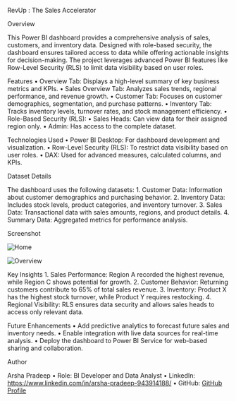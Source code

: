 RevUp : The Sales Accelerator

Overview

This Power BI dashboard provides a comprehensive analysis of sales, customers, and inventory data. Designed with role-based security, the dashboard ensures tailored access to data while offering actionable insights for decision-making. The project leverages advanced Power BI features like Row-Level Security (RLS) to limit data visibility based on user roles.

Features
	•	Overview Tab: Displays a high-level summary of key business metrics and KPIs.
	•	Sales Overview Tab: Analyzes sales trends, regional performance, and revenue growth.
	•	Customer Tab: Focuses on customer demographics, segmentation, and purchase patterns.
	•	Inventory Tab: Tracks inventory levels, turnover rates, and stock management efficiency.
	•	Role-Based Security (RLS):
	•	Sales Heads: Can view data for their assigned region only.
	•	Admin: Has access to the complete dataset.

Technologies Used
	•	Power BI Desktop: For dashboard development and visualization.
	•	Row-Level Security (RLS): To restrict data visibility based on user roles.
	•	DAX: Used for advanced measures, calculated columns, and KPIs.

Dataset Details

The dashboard uses the following datasets:
	1.	Customer Data: Information about customer demographics and purchasing behavior.
	2.	Inventory Data: Includes stock levels, product categories, and inventory turnover.
	3.	Sales Data: Transactional data with sales amounts, regions, and product details.
	4.	Summary Data: Aggregated metrics for performance analysis.

Screenshot

![Home](https://github.com/user-attachments/assets/93eeca96-b29a-41eb-98d4-8eb7cf5b56fa)

![Overview](https://github.com/user-attachments/assets/27265a1f-ff41-49d4-9205-3e7239960c9e)


Key Insights
	1.	Sales Performance: Region A recorded the highest revenue, while Region C shows potential for growth.
	2.	Customer Behavior: Returning customers contribute to 65% of total sales revenue.
	3.	Inventory: Product X has the highest stock turnover, while Product Y requires restocking.
	4.	Regional Visibility: RLS ensures data security and allows sales heads to access only relevant data.

Future Enhancements
	•	Add predictive analytics to forecast future sales and inventory needs.
	•	Enable integration with live data sources for real-time analysis.
	•	Deploy the dashboard to Power BI Service for web-based sharing and collaboration.

Author

Arsha Pradeep
	•	Role: BI Developer and Data Analyst
	•	LinkedIn: https://www.linkedin.com/in/arsha-pradeep-943914188/
	•	GitHub: [GitHub Profile
](https://github.com/arshapradeep5)
